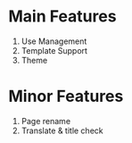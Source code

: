 # Main  Features
1. Use Management
2. Template Support
3. Theme

# Minor Features
1. Page rename
2. Translate & title check